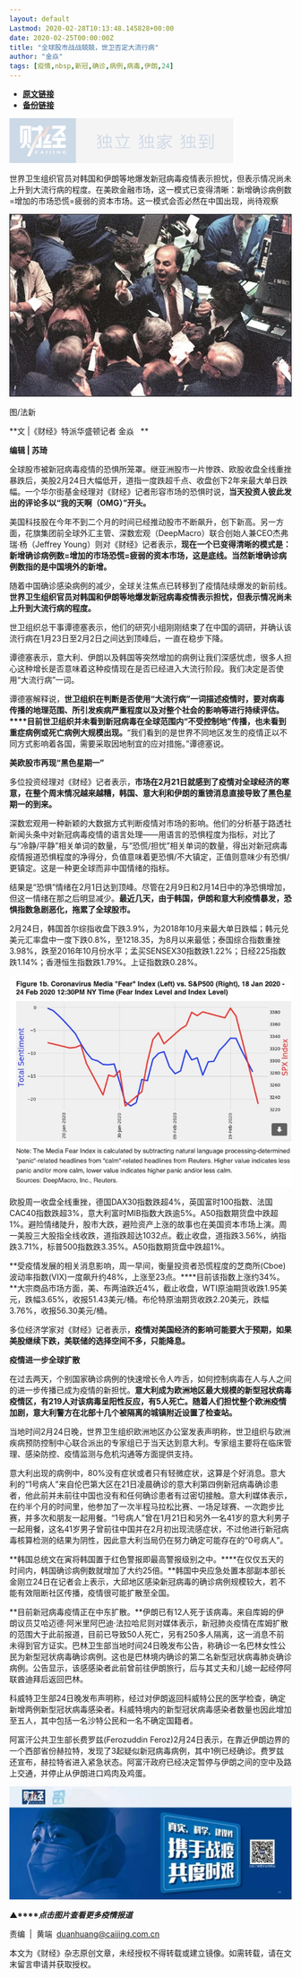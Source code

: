 ```yaml
---
layout: default
Lastmod: 2020-02-28T10:13:48.145828+00:00
date: 2020-02-25T00:00:00Z
title: "全球股市战战兢兢，世卫否定大流行病"
author: "金焱"
tags: [疫情,nbsp,新冠,确诊,病例,病毒,伊朗,24]
---
```


* [**原文链接**](https://mp.weixin.qq.com/s/HGOo0JqlS6_QWY5xqfZjvg)
* [**备份链接**](http://archive.today/wnWK8)


![](/images/post/77e6cfb5c7ef66e00d9bd04f74961594.jpg)

世界卫生组织官员对韩国和伊朗等地爆发新冠病毒疫情表示担忧，但表示情况尚未上升到大流行病的程度。在美欧金融市场，这一模式已变得清晰：新增确诊病例数=增加的市场恐慌=疲弱的资本市场。这一模式会否必然在中国出现，尚待观察

![](/images/post/d3b00b7159a0423a35568b35a615f7bc.jpg)

图/法新  

**文 |《财经》特派华盛顿记者 金焱   **

**编辑 | 苏琦**

全球股市被新冠病毒疫情的恐惧所笼罩。继亚洲股市一片惨跌、欧股收盘全线重挫暴跌后，美股2月24日大幅低开，道指一度跌超千点、收盘创下2年来最大单日跌幅。一个华尔街基金经理对《财经》记者形容市场的恐惧时说，**当天投资人彼此发出的评论多以“我的天啊（OMG）”开头。**

美国科技股在今年不到二个月的时间已经推动股市不断飙升，创下新高。另一方面，花旗集团前全球外汇主管、深数宏观（DeepMacro）联合创始人兼CEO杰弗瑞·杨（Jeffrey Young）则对《财经》记者表示，**现在一个已变得清晰的模式是：新增确诊病例数=增加的市场恐慌=疲弱的资本市场，这是底线。当然新增确诊病例数指的是中国境外的新增。**

随着中国确诊感染病例的减少，全球关注焦点已转移到了疫情陆续爆发的新前线。**世界卫生组织官员对韩国和伊朗等地爆发新冠病毒疫情表示担忧，但表示情况尚未上升到大流行病的程度。**

世卫组织总干事谭德塞表示，他们的研究小组刚刚结束了在中国的调研，并确认该流行病在1月23日至2月2日之间达到顶峰后，一直在稳步下降。

谭德塞表示，意大利、伊朗以及韩国等突然增加的病例让我们深感忧虑，很多人担心这种增长是否意味着这种疫情现在是否已经进入大流行阶段。我们决定是否使用“大流行病”一词。

谭德塞解释说，**世卫组织在判断是否使用“大流行病”一词描述疫情时，要对病毒传播的地理范围、所引发疾病严重程度以及对整个社会的影响等进行持续评估。****目前世卫组织并未看到新冠病毒在全球范围内“不受控制地”传播，也未看到重症病例或死亡病例大规模出现。**“我们看到的是世界不同地区发生的疫情正以不同方式影响着各国，需要采取因地制宜的应对措施。”谭德塞说。

**美欧股市再现“黑色星期一”**

多位投资经理对《财经》记者表示，**市场在2月21日就感到了疫情对全球经济的寒意，在整个周末情况越来越糟，韩国、意大利和伊朗的重镑消息直接导致了黑色星期一的到来。**

深数宏观用一种新颖的大数据方式判断疫情对市场的影响。他们的分析基于路透社新闻头条中对新冠病毒疫情的语言处理——用语言的恐惧程度为指标，对比了与“冷静/平静”相关单词的数量，与“恐慌/担忧”相关单词的数量，得出对新冠病毒疫情报道恐惧程度的净得分，负值意味着更恐惧/不大镇定，正值则意味少有恐惧/更镇定。这是一种更全球而非中国情绪的指标。

结果是“恐惧”情绪在2月1日达到顶峰。尽管在2月9日和2月14日中的净恐惧增加，但这一情绪在那之后明显减少。**最近几天，由于韩国，伊朗和意大利疫情暴发，恐惧指数急剧恶化，拖累了全球股市。**

2月24日，韩国首尔综指收盘下跌3.9%，为2018年10月来最大单日跌幅；韩元兑美元汇率盘中一度下跌0.8%，至1218.35，为8月以来最低；泰国综合指数重挫3.98%，跌至2016年10月份水平；孟买SENSEX30指数跌1.22%；日经225指数跌1.14%；香港恒生指数跌1.79%。上证指数跌0.28%。

![](/images/post/266007e8d8ab495353f6150f0653e067.jpg)

欧股周一收盘全线重挫，德国DAX30指数跌超4%，英国富时100指数、法国CAC40指数跌超3%，意大利富时MIB指数大跌逾5%。A50指数期货盘中跌超1%。避险情绪陡升，股市大跌，避险资产上涨的故事也在美国资本市场上演。周一美股三大股指全线收跌，道指跌超达1032点。截止收盘，道指跌3.56%，纳指跌3.71%，标普500指数跌3.35%。A50指数期货盘中跌超1%。

**受疫情发展的相关消息影响，周一早间，衡量投资者恐慌程度的芝商所(Cboe)波动率指数(VIX)一度飙升约48%，上涨至23点。****目前该指数上涨约34%。**大宗商品市场方面，美、布两油跌近4%，截止收盘，WTI原油期货收跌1.95美元，跌幅3.65%，收报51.43美元/桶。布伦特原油期货收跌2.20美元，跌幅3.76%，收报56.30美元/桶。

多位经济学家对《财经》记者表示，**疫情对美国经济的影响可能要大于预期，如果美股继续下跌，美联储的选择空间不多，只能降息。**

**疫情进一步全球扩散**

在过去两天，个别国家确诊病例的快速增长令人咋舌，如何控制病毒在人与人之间的进一步传播已成为疫情的新担忧。**意大利成为欧洲地区最大规模的新型冠状病毒疫情区，有219人对该病毒呈阳性反应，有5人死亡。随着人们担忧整个欧洲疫情加剧，意大利警方在北部十几个被隔离的城镇附近设置了检查站。**

当地时间2月24日晚，世界卫生组织欧洲地区办公室发表声明称，世卫组织与欧洲疾病预防控制中心联合派出的专家组已于当天达到意大利。专家组主要将在临床管理、感染防控、疫情监测与危机沟通等方面提供支持。

意大利出现的病例中，80%没有症状或者只有轻微症状，这算是个好消息。意大利的“1号病人”来自伦巴第大区在21日凌晨确诊的意大利第四例新冠病毒确诊患者，他此前并未前往中国也没有和任何确诊患者有过密切接触。意大利媒体表示，在约半个月的时间里，他参加了一次半程马拉松比赛、一场足球赛、一次跑步比赛，并多次和朋友一起用餐。“1号病人”曾在1月21日和另外一名41岁的意大利男子一起用餐，这名41岁男子曾前往中国并在2月初出现流感症状，不过他进行新冠病毒核算检测的结果为阴性，因此意大利当局仍在努力确定可能存在的“0号病人”。

**韩国总统文在寅将韩国置于红色警报即最高警报级别之中。****在仅仅五天的时间内，韩国确诊病例数就增加了大约25倍。**韩国中央应急处置本部副本部长金刚立24日在记者会上表示，大邱地区感染新冠病毒的确诊病例规模较大，若不能有效阻断社区传播，疫情很可能扩散至全国。

**目前新冠病毒疫情正在中东扩散。**伊朗已有12人死于该病毒。来自库姆的伊朗议员艾哈迈德·阿米里阿巴迪·法拉哈尼则对媒体表示，新冠肺炎疫情在库姆扩散的范围大于此前报道，目前已导致50人死亡，另有250多人隔离，这一消息不前未得到官方证实。巴林卫生部当地时间24日晚发布公告，称确诊一名巴林女性公民为新型冠状病毒确诊病例。这也是巴林境内确诊的第二名新型冠状病毒肺炎确诊病例。公告显示，该感感染者此前曾前往伊朗旅行，后与其丈夫和儿媳一起经停阿联酋迪拜后返回巴林。

科威特卫生部24日晚发布声明称，经过对伊朗返回科威特公民的医学检查，确定新增两例新型冠状病毒感染者。科威特境内的新型冠状病毒感染者数量也因此增加至五人，其中包括一名沙特公民和一名不确定国籍者。

阿富汗公共卫生部长费罗兹(Ferozuddin Feroz)2月24日表示，在靠近伊朗边界的一个西部省份赫拉特，发现了3起疑似新冠病毒病例，其中1例已经确诊。费罗兹还宣布，赫拉特省进入紧急状态。阿富汗政府已经决定暂停与伊朗之间的空中及路上交通，并停止从伊朗进口鸡肉及鸡蛋。

[![](/images/post/4d24a5670c9a87791ea8b757d030c0d3.jpg)](https://mp.weixin.qq.com/mp/homepage?__biz=MjM5NDU5NTM4MQ==&hid=29&sn=21c0f34c737748fe3b2c372bb40ae622)

**▲****_点击图片查看更多疫情报道_**

  

  

责编  |  黄端  duanhuang@caijing.com.cn

本文为《财经》杂志原创文章，未经授权不得转载或建立镜像。如需转载，请在文末留言申请并获取授权。

